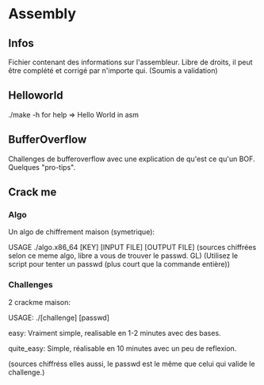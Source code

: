 # Assembly

## Infos

Fichier contenant des informations sur l'assembleur.
Libre de droits, il peut être complété et corrigé par n'importe qui.
(Soumis a validation)

## Helloworld

./make -h for help
=> Hello World in asm

## BufferOverflow

Challenges de bufferoverflow avec une explication de qu'est ce qu'un BOF.
Quelques "pro-tips".

## Crack me

### Algo

Un algo de chiffrement maison (symetrique):

USAGE ./algo.x86_64 [KEY] [INPUT FILE] [OUTPUT FILE]
(sources chiffrées selon ce meme algo, libre a vous de trouver le passwd. GL)
(Utilisez le script pour tenter un passwd (plus court que la commande entière))

### Challenges

2 crackme maison:

USAGE: ./[challenge] [passwd]

easy: Vraiment simple, realisable en 1-2 minutes avec des bases.

quite_easy: Simple, réalisable en 10 minutes avec un peu de reflexion.

(sources chiffréss elles aussi, le passwd est le même que celui qui valide le challenge.)
